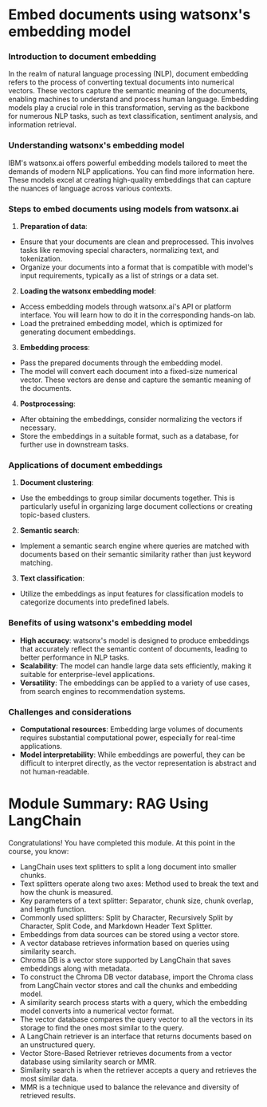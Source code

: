 # Embed documents using watsonx's embedding model

### Introduction to document embedding
In the realm of natural language processing (NLP), document embedding refers to the process of converting textual documents into numerical vectors. These vectors capture the semantic meaning of the documents, enabling machines to understand and process human language. Embedding models play a crucial role in this transformation, serving as the backbone for numerous NLP tasks, such as text classification, sentiment analysis, and information retrieval.

### Understanding watsonx's embedding model
IBM's watsonx.ai offers powerful embedding models tailored to meet the demands of modern NLP applications. You can find more information here. These models excel at creating high-quality embeddings that can capture the nuances of language across various contexts.

### Steps to embed documents using models from watsonx.ai

1. **Preparation of data**:

  * Ensure that your documents are clean and preprocessed. This involves tasks like removing special characters, normalizing text, and tokenization.
  * Organize your documents into a format that is compatible with model's input requirements, typically as a list of strings or a data set.

2. **Loading the watsonx embedding model**:

  * Access embedding models through watsonx.ai's API or platform interface. You will learn how to do it in the corresponding hands-on lab.
  * Load the pretrained embedding model, which is optimized for generating document embeddings.

3. **Embedding process**:

  * Pass the prepared documents through the embedding model.
  * The model will convert each document into a fixed-size numerical vector. These vectors are dense and capture the semantic meaning of the documents.

4. **Postprocessing**:

  * After obtaining the embeddings, consider normalizing the vectors if necessary.
  * Store the embeddings in a suitable format, such as a database, for further use in downstream tasks.

### Applications of document embeddings

1. **Document clustering**:

  * Use the embeddings to group similar documents together. This is particularly useful in organizing large document collections or creating topic-based clusters.

2. **Semantic search**:

  * Implement a semantic search engine where queries are matched with documents based on their semantic similarity rather than just keyword matching.

3. **Text classification**:

  * Utilize the embeddings as input features for classification models to categorize documents into predefined labels.

### Benefits of using watsonx's embedding model

* **High accuracy**: watsonx's model is designed to produce embeddings that accurately reflect the semantic content of documents, leading to better performance in NLP tasks.
* **Scalability**: The model can handle large data sets efficiently, making it suitable for enterprise-level applications.
* **Versatility**: The embeddings can be applied to a variety of use cases, from search engines to recommendation systems.

### Challenges and considerations
* **Computational resources**: Embedding large volumes of documents requires substantial computational power, especially for real-time applications.
* **Model interpretability**: While embeddings are powerful, they can be difficult to interpret directly, as the vector representation is abstract and not human-readable.

# Module Summary: RAG Using LangChain

Congratulations! You have completed this module. At this point in the course, you know: 

* LangChain uses text splitters to split a long document into smaller chunks.
* Text splitters operate along two axes: Method used to break the text and how the chunk is measured.
* Key parameters of a text splitter: Separator, chunk size, chunk overlap, and length function.
* Commonly used splitters: Split by Character, Recursively Split by Character, Split Code, and Markdown Header Text Splitter.
* Embeddings from data sources can be stored using a vector store.
* A vector database retrieves information based on queries using similarity search.
* Chroma DB is a vector store supported by LangChain that saves embeddings along with metadata.
* To construct the Chroma DB vector database, import the Chroma class from LangChain vector stores and call the chunks and embedding model.
* A similarity search process starts with a query, which the embedding model converts into a numerical vector format.
* The vector database compares the query vector to all the vectors in its storage to find the ones most similar to the query.
* A LangChain retriever is an interface that returns documents based on an unstructured query.
* Vector Store-Based Retriever retrieves documents from a vector database using similarity search or MMR.
* Similarity search is when the retriever accepts a query and retrieves the most similar data.
* MMR is a technique used to balance the relevance and diversity of retrieved results.
